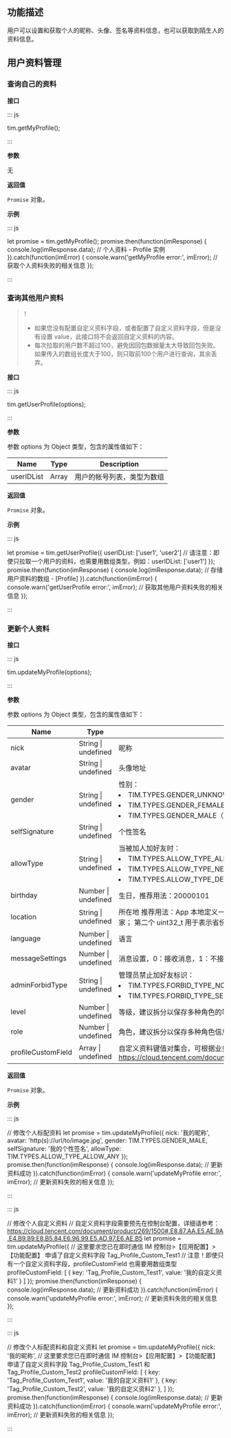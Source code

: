 ## 功能描述

用户可以设置和获取个人的昵称、头像、签名等资料信息，也可以获取到陌生人的资料信息。

## 用户资料管理

### 查询自己的资料

**接口**

<dx-codeblock>
:::  js

tim.getMyProfile();

:::
</dx-codeblock>

**参数**

无

**返回值**

`Promise` 对象。

**示例**

<dx-codeblock>
:::  js

let promise = tim.getMyProfile();
promise.then(function(imResponse) {
  console.log(imResponse.data); // 个人资料 - Profile 实例
}).catch(function(imError) {
  console.warn('getMyProfile error:', imError); // 获取个人资料失败的相关信息
});

:::
</dx-codeblock>

### 查询其他用户资料

>!
>- 如果您没有配置自定义资料字段，或者配置了自定义资料字段，但是没有设置 value，此接口将不会返回自定义资料的内容。
>- 每次拉取的用户数不超过100，避免因回包数据量太大导致回包失败。如果传入的数组长度大于100，则只取前100个用户进行查询，其余丢弃。

**接口**

<dx-codeblock>
:::  js

tim.getUserProfile(options);

:::
</dx-codeblock>

**参数**

参数 options 为 Object 类型，包含的属性值如下：

| Name               | Type     | Description                                                  |
| ------------------ | -------- | ------------------------------------------------------------ |
| userIDList     | Array | 		用户的帐号列表，类型为数组 |

**返回值**

`Promise` 对象。

**示例**

<dx-codeblock>
:::  js

let promise = tim.getUserProfile({
  userIDList: ['user1', 'user2'] // 请注意：即使只拉取一个用户的资料，也需要用数组类型，例如：userIDList: ['user1']
});
promise.then(function(imResponse) {
  console.log(imResponse.data); // 存储用户资料的数组 - [Profile]
}).catch(function(imError) {
  console.warn('getUserProfile error:', imError); // 获取其他用户资料失败的相关信息
});

:::
</dx-codeblock>

### 更新个人资料

**接口**

<dx-codeblock>
:::  js

tim.updateMyProfile(options);

:::
</dx-codeblock>

**参数**

参数 options 为 Object 类型，包含的属性值如下：

| Name               | Type     | Description                                                  |
| ------------------ | -------- | ------------------------------------------------------------ |
| nick     | String \| undefined | 		昵称 |
| avatar | String \| undefined | 头像地址 |
| gender | String \| undefined | 性别：<br/><li>TIM.TYPES.GENDER_UNKNOWN（未设置性别）</li><li>TIM.TYPES.GENDER_FEMALE（女）</li><li>TIM.TYPES.GENDER_MALE（男）</li> |
| selfSignature | String \| undefined | 个性签名 |
| allowType | String \| undefined | 当被加人加好友时：<br/><li>TIM.TYPES.ALLOW_TYPE_ALLOW_ANY（允许直接加为好友）</li><li>TIM.TYPES.ALLOW_TYPE_NEED_CONFIRM（需要验证）</li><li>TIM.TYPES.ALLOW_TYPE_DENY_ANY（拒绝）</li> |
| birthday | Number \| undefined | 生日，推荐用法：20000101 |
| location | String \| undefined | 所在地 推荐用法：App 本地定义一套数字到地名的映射关系 后台实际保存的是4个 uint32_t 类型的数字： 其中第一个 uint32_t 表示国家； 第二个 uint32_t 用于表示省份； 第三个 uint32_t 用于表示城市； 第四个 uint32_t 用于表示区县 |
| language | Number \| undefined | 语言 |
| messageSettings | Number \| undefined | 消息设置，0：接收消息，1：不接收消息 |
| adminForbidType | String \| undefined | 管理员禁止加好友标识：<br/><li>TIM.TYPES.FORBID_TYPE_NONE（默认值，允许加好友）</li><li>TIM.TYPES.FORBID_TYPE_SEND_OUT（禁止该用户发起加好友请求）</li> |
| level | Number \| undefined | 等级，建议拆分以保存多种角色的等级信息 |
| role | Number \| undefined | 角色，建议拆分以保存多种角色信息 |
| profileCustomField | Array \| undefined | 自定义资料键值对集合，可根据业务侧需要使用，详细请参考: https://cloud.tencent.com/document/product/269/1500#.E8.87.AA.E5.AE.9A.E4.B9.89.E8.B5.84.E6.96.99.E5.AD.97.E6.AE.B5 |

**返回值**

`Promise` 对象。

**示例**

<dx-codeblock>
:::  js

// 修改个人标配资料
let promise = tim.updateMyProfile({
  nick: '我的昵称',
  avatar: 'http(s)://url/to/image.jpg',
  gender: TIM.TYPES.GENDER_MALE,
  selfSignature: '我的个性签名',
  allowType: TIM.TYPES.ALLOW_TYPE_ALLOW_ANY
});
promise.then(function(imResponse) {
  console.log(imResponse.data); // 更新资料成功
}).catch(function(imError) {
  console.warn('updateMyProfile error:', imError); // 更新资料失败的相关信息
});

:::
</dx-codeblock>

<dx-codeblock>
:::  js

// 修改个人自定义资料
// 自定义资料字段需要预先在控制台配置，详细请参考：https://cloud.tencent.com/document/product/269/1500#.E8.87.AA.E5.AE.9A.E4.B9.89.E8.B5.84.E6.96.99.E5.AD.97.E6.AE.B5
let promise = tim.updateMyProfile({
  // 这里要求您已在即时通信 IM 控制台>【应用配置】>【功能配置】 申请了自定义资料字段 Tag_Profile_Custom_Test1
  // 注意！即使只有一个自定义资料字段，profileCustomField 也需要用数组类型
  profileCustomField: [
    {
      key: 'Tag_Profile_Custom_Test1',
      value: '我的自定义资料1'
    }
  ]
});
promise.then(function(imResponse) {
  console.log(imResponse.data); // 更新资料成功
}).catch(function(imError) {
  console.warn('updateMyProfile error:', imError); // 更新资料失败的相关信息
});

:::
</dx-codeblock>

<dx-codeblock>
:::  js

// 修改个人标配资料和自定义资料
let promise = tim.updateMyProfile({
  nick: '我的昵称',
  // 这里要求您已在即时通信 IM 控制台>【应用配置】>【功能配置】 申请了自定义资料字段 Tag_Profile_Custom_Test1 和 Tag_Profile_Custom_Test2
  profileCustomField: [
    {
      key: 'Tag_Profile_Custom_Test1',
      value: '我的自定义资料1'
    },
    {
      key: 'Tag_Profile_Custom_Test2',
      value: '我的自定义资料2'
    },
  ]
});
promise.then(function(imResponse) {
  console.log(imResponse.data); // 更新资料成功
}).catch(function(imError) {
  console.warn('updateMyProfile error:', imError); // 更新资料失败的相关信息
});

:::
</dx-codeblock>
